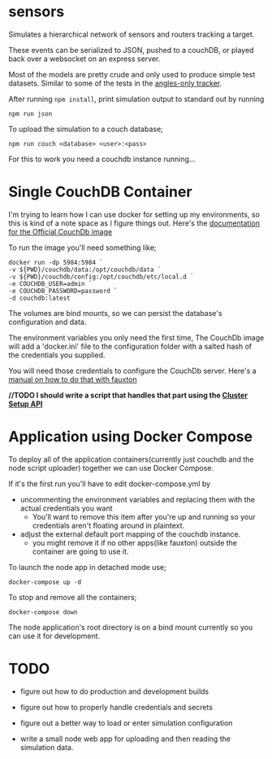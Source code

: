 # sensors

Simulates a hierarchical network of sensors and routers tracking a target.

These events can be serialized to JSON, pushed to a couchDB, or played back over a websocket on an express server.

Most of the models are pretty crude and only used to produce simple test datasets. Similar to some of the tests in the [angles-only tracker](https://github.com/mas12498/tracker).

After running ```npm install```, print simulation output to standard out by running 
```
npm run json
```

To upload the simulation to a couch database;
```
npm run couch <database> <user>:<pass>
```
For this to work you need a couchdb instance running...

# Single CouchDB Container

I'm trying to learn how I can use docker for setting up my environments, so this is kind of a note space as I figure things out. Here's the [documentation for the Official CouchDb image](https://hub.docker.com/_/couchdb)

To run the image you'll need something like;
```
docker run -dp 5984:5984 `
-v ${PWD}/couchdb/data:/opt/couchdb/data `
-v ${PWD}/couchdb/config:/opt/couchdb/etc/local.d `
-e COUCHDB_USER=admin `
-e COUCHDB_PASSWORD=password `
-d couchdb:latest
```
The volumes are bind mounts, so we can persist the database's configuration and data.

The environment variables you only need the first time, The CouchDb image will add a 'docker.ini' file to the configuration folder with a salted hash of the credentials you supplied.

You will need those credentials to configure the CouchDb server. Here's a [manual on how to do that with fauxton](https://docs.couchdb.org/en/stable/setup/single-node.html)

**//TODO I should write a script that handles that part using the [Cluster Setup API](https://docs.couchdb.org/en/stable/setup/cluster.html#the-cluster-setup-api)**


# Application using Docker Compose

To deploy all of the application containers(currently just couchdb and the node script uploader) together we can use Docker Compose.

If it's the first run you'll have to edit docker-compose.yml by
 - uncommenting the environment variables and replacing them with the actual credentials you want
   - You'll want to remove this item after you're up and running so your credentials aren't floating around in plaintext.
 - adjust the external default port mapping of the couchdb instance.
   - you might remove it if no other apps(like fauxton) outside the container are going to use it.
   

To launch the node app in detached mode use;
```
docker-compose up -d
```

To stop and remove all the containers;
```
docker-compose down
```

The node application's root directory is on a bind mount currently so you can use it for development.

# TODO

- figure out how to do production and development builds

- figure out how to properly handle credentials and secrets

- figure out a better way to load or enter simulation configuration

- write a small node web app for uploading and then reading the simulation data.